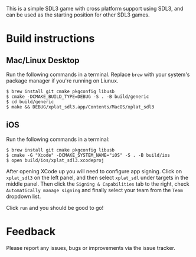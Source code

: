 This is a simple SDL3 game with cross platform support using SDL3, and can be used as the starting
position for other SDL3 games.

# Build instructions
## Mac/Linux Desktop
Run the following commands in a terminal. Replace `brew` with your system's 
package manager if you're running on Liunux.

```
$ brew install git cmake pkgconfig libusb
$ cmake -DCMAKE_BUILD_TYPE=DEBUG -S . -B build/generic
$ cd build/generic
$ make && DEBUG/xplat_sdl3.app/Contents/MacOS/xplat_sdl3
```

## iOS
Run the following commands in a terminal:
```
$ brew install git cmake pkgconfig libusb
$ cmake -G "Xcode" -DCMAKE_SYSTEM_NAME="iOS" -S . -B build/ios
$ open build/ios/xplat_sdl3.xcodeproj
```

After opening XCode up you will need to configure app signing. Click on `xplat_sdl3` on the left
panel, and then select `xplat_sdl` under targets in the middle panel. Then click the 
`Signing & Capabilities` tab to the right, check `Automatically manage signing` and finally select
your team from the `Team` dropdown list.

Click `run` and you should be good to go!

# Feedback
Please report any issues, bugs or improvements via the issue tracker. 